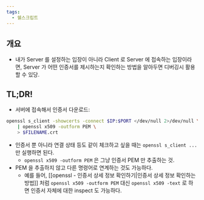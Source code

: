 ```yaml
---
tags:
  - 쉘스크립트
---
```

## 개요

- 내가 Server 를 설정하는 입장이 아니라 Client 로 Server 에 접속하는 입장이라면, Server 가 어떤 인증서를 제시하는지 확인하는 방법을 알아두면 디버깅시 활용할 수 있당.

## TL;DR!

- 서버에 접속해서 인증서 다운로드:

```bash
openssl s_client -showcerts -connect $IP:$PORT </dev/null 2>/dev/null \
	| openssl x509 -outform PEM \
	> $FILENAME.crt
```

- 인증서 뿐 아니라 연결 상태 등도 같이 체크하고 싶을 때는 `openssl s_client ...` 만 실행하면 된다.
	- `openssl x509 -outform PEM` 은 그냥 인증서 PEM 만 추출하는 것.
- PEM 을 추출하지 않고 다른 명령어로 연계하는 것도 가능하다.
	- 예를 들어, [[openssl - 인증서 상세 정보 확인하기|인증서 상세 정보 확인하는 방법]] 처럼 `openssl x509 -outform PEM` 대신 `openssl x509 -text` 로 하면 인증서 자체에 대한 inspect 도 가능하다.